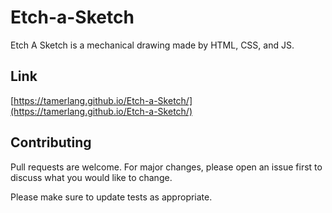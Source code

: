 # Etch-a-Sketch

Etch A Sketch is a mechanical drawing made by HTML, CSS, and JS.

## Link
[https://tamerlang.github.io/Etch-a-Sketch/](https://tamerlang.github.io/Etch-a-Sketch/)

## Contributing

Pull requests are welcome. For major changes, please open an issue first to discuss what you would like to change.

Please make sure to update tests as appropriate.
